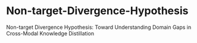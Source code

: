 # Non-target-Divergence-Hypothesis
Non-target Divergence Hypothesis: Toward Understanding Domain Gaps in Cross-Modal Knowledge Distillation
